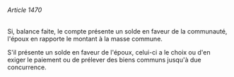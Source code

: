###### Article 1470

Si, balance faite, le compte présente un solde en faveur de la communauté, l'époux en rapporte le montant à la masse commune.

S'il présente un solde en faveur de l'époux, celui-ci a le choix ou d'en exiger le paiement ou de prélever des biens communs jusqu'à due concurrence.

